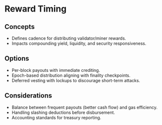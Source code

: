 # Reward Timing

## Concepts
- Defines cadence for distributing validator/miner rewards.
- Impacts compounding yield, liquidity, and security responsiveness.

## Options
- Per-block payouts with immediate crediting.
- Epoch-based distribution aligning with finality checkpoints.
- Deferred vesting with lockups to discourage short-term attacks.

## Considerations
- Balance between frequent payouts (better cash flow) and gas efficiency.
- Handling slashing deductions before disbursement.
- Accounting standards for treasury reporting.
